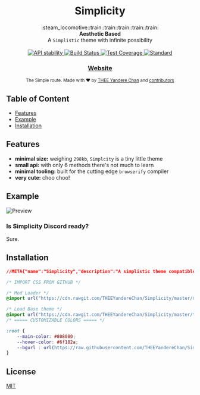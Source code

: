 <h1 align="center">Simplicity</h1>

<div align="center">
  :steam_locomotive::train::train::train::train::train:
</div>
<div align="center">
  <strong>Aesthetic Based</strong>
</div>
<div align="center">
  A <code>Simplistic</code> theme with infinite possibility
</div>

<br />

<div align="center">
  <!-- Stability -->
  <a href="https://nodejs.org/api/documentation.html#documentation_stability_index">
    <img src="https://img.shields.io/badge/stability-experimental-orange.svg?style=flat-square"
      alt="API stability" />
  </a>
  <!-- Build Status -->
  <a href="https://travis-ci.org/yoshuawuyts/choo">
    <img src="https://img.shields.io/travis/yoshuawuyts/choo/master.svg?style=flat-square"
      alt="Build Status" />
  </a>
  <!-- Test Coverage -->
  <a href="https://codecov.io/github/yoshuawuyts/choo">
    <img src="https://img.shields.io/codecov/c/github/yoshuawuyts/choo/master.svg?style=flat-square"
      alt="Test Coverage" />
  </a>
  
  </a>
  <!-- Standard -->
  <a href="https://standardjs.com">
    <img src="https://img.shields.io/badge/code%20style-standard-brightgreen.svg?style=flat-square"
      alt="Standard" />
  </a>
</div>

<div align="center">
  <h3>
    <a href="https://staplake.github.io/projects/">
      Website
    </a>
  </h3>
</div>

<div align="center">
  <sub>The Simple route. Made with ❤︎ by
  <a href="">THEE Yandere Chan</a> and
  <a href="https://github.com/THEEYandereChan/Simplicity/graphs/contributors">
    contributors
  </a>
</div>

## Table of Content
- [Features](#features)
- [Example](#example)
- [Installation](#installation)


## Features
- __minimal size:__ weighing `298kb`, `Simplcity` is a tiny little theme
- __small api:__ with only 6 methods there's not much to learn
- __minimal tooling:__ built for the cutting edge `browserify` compiler
- __very cute:__ choo choo!

## Example
![Preview](https://vgy.me/5UweEN.png)


### Is Simplicity Discord ready?
Sure.


## Installation
```css
//META{"name":"Simplicity","description":"A simplistic theme compatible with BD and Stylish","author":"THEE Yandere - Chan","version":"3.0v"}*//{}

/* IMPORT CSS FROM GITHUB */

/* Mod Loader */
@import url("https://cdn.rawgit.com/THEEYandereChan/Simplicity/master/mods/UserPopoutsUpgraded.theme.css");

/* Load Base theme */
@import url("https://cdn.rawgit.com/THEEYandereChan/Simplicity/master/themes/Simplicity%20Beta.theme.css");
/* ===== CUSTOMIZABLE COLORS ===== */

:root {
	--main-color: #808080;
	--hover-color: #6f182a;
	--bgurl : url(https://raw.githubusercontent.com/THEEYandereChan/Simplicity/master/backgrounds/wallhaven-436907.jpg);
}
```

## License
[MIT](https://tldrlegal.com/license/mit-license)
